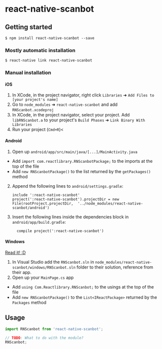 
# react-native-scanbot

## Getting started

`$ npm install react-native-scanbot --save`

### Mostly automatic installation

`$ react-native link react-native-scanbot`

### Manual installation


#### iOS

1. In XCode, in the project navigator, right click `Libraries` ➜ `Add Files to [your project's name]`
2. Go to `node_modules` ➜ `react-native-scanbot` and add `RNScanbot.xcodeproj`
3. In XCode, in the project navigator, select your project. Add `libRNScanbot.a` to your project's `Build Phases` ➜ `Link Binary With Libraries`
4. Run your project (`Cmd+R`)<

#### Android

1. Open up `android/app/src/main/java/[...]/MainActivity.java`
  - Add `import com.reactlibrary.RNScanbotPackage;` to the imports at the top of the file
  - Add `new RNScanbotPackage()` to the list returned by the `getPackages()` method
2. Append the following lines to `android/settings.gradle`:
  	```
  	include ':react-native-scanbot'
  	project(':react-native-scanbot').projectDir = new File(rootProject.projectDir, 	'../node_modules/react-native-scanbot/android')
  	```
3. Insert the following lines inside the dependencies block in `android/app/build.gradle`:
  	```
      compile project(':react-native-scanbot')
  	```

#### Windows
[Read it! :D](https://github.com/ReactWindows/react-native)

1. In Visual Studio add the `RNScanbot.sln` in `node_modules/react-native-scanbot/windows/RNScanbot.sln` folder to their solution, reference from their app.
2. Open up your `MainPage.cs` app
  - Add `using Com.Reactlibrary.RNScanbot;` to the usings at the top of the file
  - Add `new RNScanbotPackage()` to the `List<IReactPackage>` returned by the `Packages` method


## Usage
```javascript
import RNScanbot from 'react-native-scanbot';

// TODO: What to do with the module?
RNScanbot;
```
  